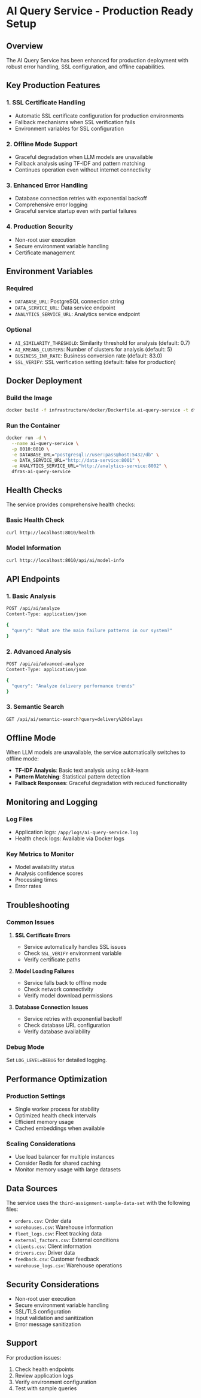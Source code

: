 # AI Query Service - Production Ready Setup

## Overview
The AI Query Service has been enhanced for production deployment with robust error handling, SSL configuration, and offline capabilities.

## Key Production Features

### 1. SSL Certificate Handling
- Automatic SSL certificate configuration for production environments
- Fallback mechanisms when SSL verification fails
- Environment variables for SSL configuration

### 2. Offline Mode Support
- Graceful degradation when LLM models are unavailable
- Fallback analysis using TF-IDF and pattern matching
- Continues operation even without internet connectivity

### 3. Enhanced Error Handling
- Database connection retries with exponential backoff
- Comprehensive error logging
- Graceful service startup even with partial failures

### 4. Production Security
- Non-root user execution
- Secure environment variable handling
- Certificate management

## Environment Variables

### Required
- `DATABASE_URL`: PostgreSQL connection string
- `DATA_SERVICE_URL`: Data service endpoint
- `ANALYTICS_SERVICE_URL`: Analytics service endpoint

### Optional
- `AI_SIMILARITY_THRESHOLD`: Similarity threshold for analysis (default: 0.7)
- `AI_KMEANS_CLUSTERS`: Number of clusters for analysis (default: 5)
- `BUSINESS_INR_RATE`: Business conversion rate (default: 83.0)
- `SSL_VERIFY`: SSL verification setting (default: false for production)

## Docker Deployment

### Build the Image
```bash
docker build -f infrastructure/docker/Dockerfile.ai-query-service -t dfras-ai-query-service .
```

### Run the Container
```bash
docker run -d \
  --name ai-query-service \
  -p 8010:8010 \
  -e DATABASE_URL="postgresql://user:pass@host:5432/db" \
  -e DATA_SERVICE_URL="http://data-service:8001" \
  -e ANALYTICS_SERVICE_URL="http://analytics-service:8002" \
  dfras-ai-query-service
```

## Health Checks

The service provides comprehensive health checks:

### Basic Health Check
```bash
curl http://localhost:8010/health
```

### Model Information
```bash
curl http://localhost:8010/api/ai/model-info
```

## API Endpoints

### 1. Basic Analysis
```bash
POST /api/ai/analyze
Content-Type: application/json

{
  "query": "What are the main failure patterns in our system?"
}
```

### 2. Advanced Analysis
```bash
POST /api/ai/advanced-analyze
Content-Type: application/json

{
  "query": "Analyze delivery performance trends"
}
```

### 3. Semantic Search
```bash
GET /api/ai/semantic-search?query=delivery%20delays
```

## Offline Mode

When LLM models are unavailable, the service automatically switches to offline mode:

- **TF-IDF Analysis**: Basic text analysis using scikit-learn
- **Pattern Matching**: Statistical pattern detection
- **Fallback Responses**: Graceful degradation with reduced functionality

## Monitoring and Logging

### Log Files
- Application logs: `/app/logs/ai-query-service.log`
- Health check logs: Available via Docker logs

### Key Metrics to Monitor
- Model availability status
- Analysis confidence scores
- Processing times
- Error rates

## Troubleshooting

### Common Issues

1. **SSL Certificate Errors**
   - Service automatically handles SSL issues
   - Check `SSL_VERIFY` environment variable
   - Verify certificate paths

2. **Model Loading Failures**
   - Service falls back to offline mode
   - Check network connectivity
   - Verify model download permissions

3. **Database Connection Issues**
   - Service retries with exponential backoff
   - Check database URL configuration
   - Verify database availability

### Debug Mode
Set `LOG_LEVEL=DEBUG` for detailed logging.

## Performance Optimization

### Production Settings
- Single worker process for stability
- Optimized health check intervals
- Efficient memory usage
- Cached embeddings when available

### Scaling Considerations
- Use load balancer for multiple instances
- Consider Redis for shared caching
- Monitor memory usage with large datasets

## Data Sources

The service uses the `third-assignment-sample-data-set` with the following files:
- `orders.csv`: Order data
- `warehouses.csv`: Warehouse information
- `fleet_logs.csv`: Fleet tracking data
- `external_factors.csv`: External conditions
- `clients.csv`: Client information
- `drivers.csv`: Driver data
- `feedback.csv`: Customer feedback
- `warehouse_logs.csv`: Warehouse operations

## Security Considerations

- Non-root user execution
- Secure environment variable handling
- SSL/TLS configuration
- Input validation and sanitization
- Error message sanitization

## Support

For production issues:
1. Check health endpoints
2. Review application logs
3. Verify environment configuration
4. Test with sample queries
